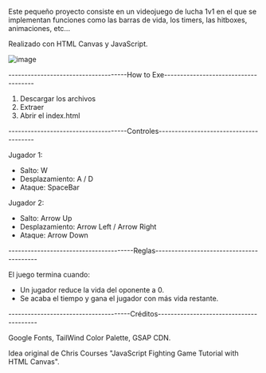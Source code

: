 Este pequeño proyecto consiste en un videojuego de lucha 1v1 en el que se implementan funciones como las barras de vida, los timers, las hitboxes, 
animaciones, etc...

Realizado con HTML Canvas y JavaScript.

![image](https://user-images.githubusercontent.com/52897045/178221823-1b0fb30b-9b85-4f1a-a8bd-87d05db703ad.png)


-------------------------------------How to Exe-------------------------------------

1. Descargar los archivos
2. Extraer
3. Abrir el index.html



-------------------------------------Controles---------------------------------------

Jugador 1:
  - Salto: W
  - Desplazamiento: A / D
  - Ataque: SpaceBar
  
Jugador 2:
  - Salto: Arrow Up
  - Desplazamiento: Arrow Left / Arrow Right
  - Ataque: Arrow Down
  
  

---------------------------------------Reglas-----------------------------------------

El juego termina cuando:

  - Un jugador reduce la vida del oponente a 0.
  - Se acaba el tiempo y gana el jugador con más vida restante.
  
  
  
--------------------------------------Créditos----------------------------------------

Google Fonts, TailWind Color Palette, GSAP CDN.

Idea original de Chris Courses "JavaScript Fighting Game Tutorial with HTML Canvas".

